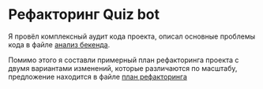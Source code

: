 # Рефакторинг Quiz bot
Я провёл комплексный аудит кода проекта, описал основные проблемы кода в файле [анализ бекенда](./анализ%20бекенда.md). 

Помимо этого я составли примерный план рефакторинга проекта с двумя вариантами изменений, которые различаются по масштабу, предложение находится в файле [план рефакторинга](./план%20рефакторинга.md)
